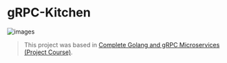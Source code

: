 # gRPC-Kitchen

![images](https://github.com/user-attachments/assets/b9b711f6-9b1b-416d-be3c-7ae513fbcd1a)

> This project was based in [
Complete Golang and gRPC Microservices (Project Course)](https://www.youtube.com/watch?v=ea_4Ug5WWYE).
